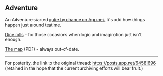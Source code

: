 ## Adventure

An Adventure started [quite by chance on App.net.](http://bazbt3.github.io/theadventure/)  It's odd how things happen just around teatime.

[Dice rolls](dice_rolls.md) - for those occasions when logic and imagination just isn't enough.

[The map](Adventure-map.pdf) (PDF) - always out-of-date.

---

For posterity, the link to the original thread: https://posts.app.net/64581696 (retained in the hope that the current archiving efforts will bear fruit.)
